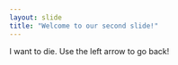 ```yaml
---
layout: slide
title: "Welcome to our second slide!"
---
```

I want to die.
Use the left arrow to go back!
